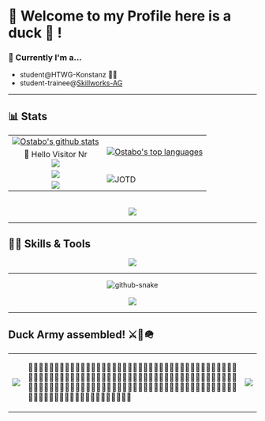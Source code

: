 # 🦆 Welcome to my Profile here is a duck 🦆 !

### 📅 Currently I'm a...<br>
<ul>
  <li>student@HTWG-Konstanz 👨‍🎓</li>
  <li>student-trainee@<a href="https://skillworks.de">Skillworks-AG</a></li>
</ul>

***
## 📊 Stats

<table>
  <tr>
    <td align:"center">
      <div align="center">
      <a href="https://ostabo.com"><img style="justify-self:center" src="https://github-readme-stats.vercel.app/api?username=Ostabo&theme=algolia&count_private=true&show_icons=true" alt="Ostabo's github stats"></a>
      </div>
    </td>
    <td rowspan=2>
      <div align="center">
  <a href="https://ostabo.com"><img src="https://github-readme-stats-one-bice.vercel.app/api/top-langs/?username=Ostabo&langs_count=10&count_private=true&theme=algolia&role=OWNER,ORGANIZATION_MEMBER,COLLABORATOR" alt="Ostabo's top languages"></a>
      </div>
    </td>
  </tr>
  <tr>
    <td align:"center">
      <div align="center">
        👋 Hello Visitor Nr
      </div>
      <div align="center">
        <img src="https://profile-counter.glitch.me/Ostabo/count.svg?" />
      </div>
    </td>
  </tr>
  <tr>
    <td>
      <div align="center">
      <a href="https://ostabo.com"><img src="https://streak-stats.demolab.com/?user=Ostabo&theme=algolia&count_private=true" alt"Ostabo's Streaks"></a>
      </div>
    </td>
    <td rowspan="2">
      <img align="center" src="https://readme-jokes.vercel.app/api?theme=algolia" alt="JOTD" >
    </td>
  </tr>
  <tr>
    <td>
      <div align="center">
      <a href="https://ostabo.com"><img src="https://github-profile-trophy.vercel.app/?username=Ostabo&theme=algolia&count_private=true&row=1" alt"Ostabo's Trophies"></a>
      </div>
    </td>
  </tr>
</table>
<br/>
<div align="center">
  <img src="https://quotes-github-readme.vercel.app/api?type=horizontal&theme=algolia" />
</div>

***

## 🤹🏻 Skills & Tools

<div align="center">
  <a href="https://skillicons.dev">
    <img src="https://skillicons.dev/icons?i=html,css,javascript,typescript,nodejs,angular,vue,nuxtjs,vite,sass,bootstrap,java,scala,spring,maven,python,c,cpp,cs,kotlin,cmake,matlab,postgres,mysql,docker,git,github,githubactions,jenkins,idea,vscode,latex,regex,bash,powershell,stackoverflow" />
  </a>
</div>

***
<div align="center">
  <picture>
    <source media="(prefers-color-scheme: dark)" srcset="github-snake-dark.svg" />
    <source media="(prefers-color-scheme: light)" srcset="github-snake.svg" />
  <img alt="github-snake" src="github-snake.svg" />
</picture>
</div>
<br/>
<div align="center">
  <img src="https://spotify-recently-played-readme.vercel.app/api?user=1lyg6oqikdo68gq8e5enlguul" />
</div>

***

## Duck Army assembled! ⚔️🦆🪖
<table>
  <tr>
    <td>
      <img src="https://media.tenor.com/_-Y9OYD_cWwAAAAi/duck-bwong.gif" />
    </td>
    <td text-align="justify">
      <p align="justify">
        🦆🦆🦆🦆🦆🦆🦆🦆🦆🦆🦆🦆🦆🦆🦆🦆🦆🦆🦆🦆🦆🦆🦆🦆🦆🦆🦆🦆🦆🦆🦆🦆🦆🦆🦆🦆🦆🦆🦆🦆🦆🦆🦆🦆🦆🦆🦆🦆🦆🦆🦆🦆🦆🦆🦆🦆🦆🦆🦆🦆🦆🦆🦆🦆🦆🦆🦆🦆🦆🦆🦆🦆🦆🦆🦆🦆🦆🦆🦆🦆🦆🦆🦆🦆🦆🦆🦆🦆🦆🦆🦆🦆🦆🦆🦆🦆🦆🦆🦆🦆🦆🦆🦆🦆🦆🦆🦆🦆🦆🦆🦆🦆🦆🦆🦆🦆🦆🦆🦆🦆🦆🦆🦆🦆🦆🦆🦆🦆🦆🦆🦆🦆🦆🦆🦆🦆🦆🦆🦆🦆
       </p>
    </td>
    <td>
      <img src="https://media.tenor.com/_-Y9OYD_cWwAAAAi/duck-bwong.gif" />
    </td>
  </tr>
